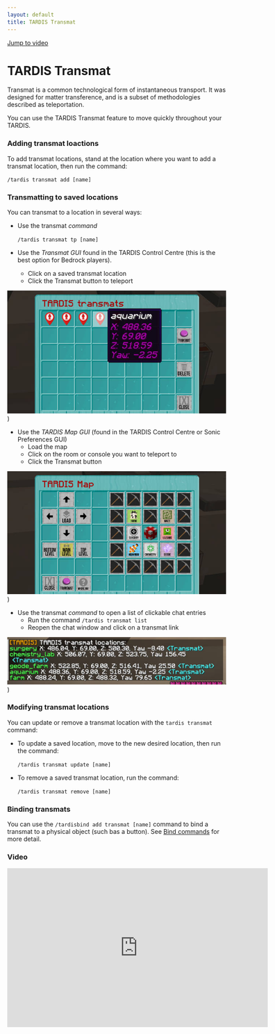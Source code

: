```yaml
---
layout: default
title: TARDIS Transmat
---
```


[Jump to video](#video)

# TARDIS Transmat

Transmat is a common technological form of instantaneous transport.
It was designed for matter transference, and is a subset of methodologies described as teleportation.

You can use the TARDIS Transmat feature to move quickly throughout your TARDIS.

### Adding transmat loactions

To add transmat locations, stand at the location where you want to add a transmat location, then run the command:

    /tardis transmat add [name]

### Transmatting to saved locations

You can transmat to a location in several ways:

- Use the transmat _command_

  `/tardis transmat tp [name]`

- Use the _Transmat GUI_ found in the TARDIS Control Centre (this is the best option for Bedrock players).
   - Click on a saved transmat location
   - Click the Transmat button to teleport

![TARDIS Transmats](/images/docs/transmat.jpg))

- Use the _TARDIS Map GUI_ (found in the TARDIS Control Centre or Sonic Preferences GUI)
   - Load the map
   - Click on the room or console you want to teleport to
   - Click the Transmat button

![TARDIS Map](/images/docs/map.jpg))

- Use the transmat _command_ to open a list of clickable chat entries
    - Run the command `/tardis transmat list`
    - Reopen the chat window and click on a transmat link

![Transmat list](/images/docs/transmat_list.jpg))

### Modifying transmat locations

You can update or remove a transmat location with the `tardis transmat` command:

- To update a saved location, move to the new desired location, then run the command:

    `/tardis transmat update [name]`
    
- To remove a saved transmat location, run the command:

    `/tardis transmat remove [name]`

### Binding transmats

You can use the `/tardisbind add transmat [name]` command to bind a transmat to a physical object (such bas a button).
See [Bind commands](bind-commands.html) for more detail.


### Video

<iframe width="600" height="366" src="https://www.youtube.com/embed/lvkOCDjkcOc?rel=0" frameborder="0" allowfullscreen></iframe>
